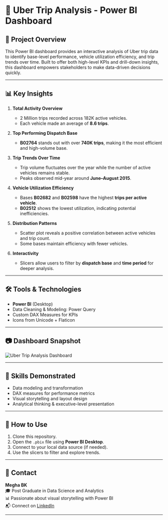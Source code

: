 # 🚖 Uber Trip Analysis - Power BI Dashboard

## 📌 Project Overview

This Power BI dashboard provides an interactive analysis of Uber trip data to identify base-level performance, vehicle utilization efficiency, and trip trends over time. Built to offer both high-level KPIs and drill-down insights, this dashboard empowers stakeholders to make data-driven decisions quickly.

---

## 📊 Key Insights

1. **Total Activity Overview**
   - 2 Million trips recorded across 182K active vehicles.
   - Each vehicle made an average of **8.6 trips**.

2. **Top Performing Dispatch Base**
   - **B02764** stands out with over **740K trips**, making it the most efficient and high-volume base.

3. **Trip Trends Over Time**
   - Trip volume fluctuates over the year while the number of active vehicles remains stable.
   - Peaks observed mid-year around **June–August 2015**.

4. **Vehicle Utilization Efficiency**
   - Bases **B02682** and **B02598** have the highest **trips per active vehicle**.
   - **B02512** shows the lowest utilization, indicating potential inefficiencies.

5. **Distribution Patterns**
   - Scatter plot reveals a positive correlation between active vehicles and trip count.
   - Some bases maintain efficiency with fewer vehicles.

6. **Interactivity**
   - Slicers allow users to filter by **dispatch base** and **time period** for deeper analysis.

---

## 🛠️ Tools & Technologies

- **Power BI** (Desktop)
- Data Cleaning & Modeling: Power Query
- Custom DAX Measures for KPIs
- Icons from Unicode + Flaticon

---

## 📷 Dashboard Snapshot

![Uber Trip Analysis Dashboard](insert_image_link_here)

---

## 🧠 Skills Demonstrated

- Data modeling and transformation
- DAX measures for performance metrics
- Visual storytelling and layout design
- Analytical thinking & executive-level presentation

---

## 📂 How to Use

1. Clone this repository.
2. Open the `.pbix` file using **Power BI Desktop**.
3. Connect to your local data source (if needed).
4. Use the slicers to filter and explore trends.

---

## 📣 Contact

**Megha BK**  
🎓 Post Graduate in Data Science and Analytics  
📊 Passionate about visual storytelling with Power BI  
📬 Connect on [LinkedIn](https://www.linkedin.com/in/megha-bk-718265222/)

---

